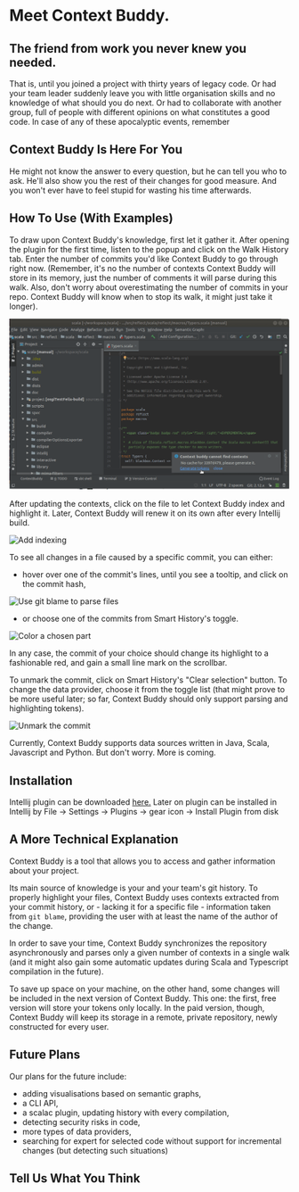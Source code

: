 # Meet Context Buddy.

## The friend from work you never knew you needed. 

That is, until you joined a project with thirty years of legacy code. 
Or had your team leader suddenly leave you with little organisation skills and no knowledge of what should you do next. 
Or had to collaborate with another group, full of people with different opinions on what constitutes a good code.
In case of any of these apocalyptic events, remember

## Context Buddy Is Here For You
 
He might not know the answer to every question, but he can tell you who to ask. 
He'll also show you the rest of their changes for good measure. And you won't ever have to feel stupid for wasting his time 
afterwards.

## How To Use (With Examples)

To draw upon Context Buddy's knowledge, first let it gather it. 
After opening the plugin for the first time, listen to the popup and click on the Walk History tab.
Enter the number of commits you'd like Context Buddy to go through right now. 
(Remember, it's no the number of contexts Context Buddy will store in its memory, just the number of comments it will parse during this walk. 
Also, don't worry about overestimating the number of commits in your repo. 
Context Buddy will know when to stop its walk, it might just take it longer).

![Walk history](imgs/Peek1.gif)

After updating the contexts, click on the file to let Context Buddy index and highlight it.
Later, Context Buddy will renew it on its own after every Intellij build.

![Add indexing](imgs/Peek2.gif)

To see all changes in a file caused by a specific commit, you can either:
- hover over one of the commit's lines, until you 
see a tooltip, and click on the commit hash,
 
![Use git blame to parse files](imgs/Peek3.gif)

- or choose one of the commits from Smart History's toggle.

![Color a chosen part](imgs/Peek4.gif)

In any case, the commit of your choice should change its highlight to a fashionable red, and gain a small line mark 
on the scrollbar.

To unmark the commit, click on Smart History's "Clear selection" button. To change the data provider, choose it from the toggle list
(that might prove to be more useful later; so far, Context Buddy should only support parsing and highlighting tokens).

![Unmark the commit](imgs/Peek5.gif)

Currently, Context Buddy supports data sources written in Java, Scala, Javascript and Python. But don't worry.
More is coming.

## Installation

Intellij plugin can be downloaded [here.](https://wip-repos.s3.eu-central-1.amazonaws.com/context-buddy-0.2.0-M37.zip)
Later on plugin can be installed in Intellij by File -> Settings -> Plugins -> gear icon -> Install Plugin from disk

## A More Technical Explanation

Context Buddy is a tool that allows you to access and gather information about your project.

Its main source of knowledge is your and your team's git history. To properly highlight your files, Context Buddy
uses contexts extracted from your commit history, or - lacking it for a specific file - information taken from
`git blame`, providing the user with at least the name of the author of the change.

In order to save your time, Context Buddy synchronizes the repository asynchronously and parses only a given number 
of contexts in a single walk (and it might also gain some automatic updates during Scala and Typescript compilation in the future). 

To save up space on your machine, on the other hand, some changes will be included in the next version of Context Buddy.
This one: the first, free version will store your tokens only locally. In the paid version, though, Context Buddy will keep its storage in a remote, private repository, 
newly constructed for every user. 

## Future Plans

Our plans for the future include:
- adding visualisations based on semantic graphs,
- a CLI API,
- a scalac plugin, updating history with every compilation,
- detecting security risks in code, 
- more types of data providers,
- searching for expert for selected code without support for incremental changes (but detecting such situations)

## Tell Us What You Think
